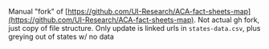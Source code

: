 Manual "fork" of [https://github.com/UI-Research/ACA-fact-sheets-map](https://github.com/UI-Research/ACA-fact-sheets-map). Not actual gh fork, just copy of file structure. Only update is linked urls in `states-data.csv`, plus greying out of states w/ no data